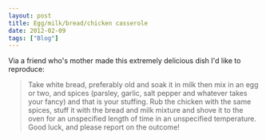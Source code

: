 ```yaml
---
layout: post
title: Egg/milk/bread/chicken casserole
date: 2012-02-09
tags: ["Blog"]
---
```


Via a friend who's mother made this extremely delicious dish I'd like to reproduce:

> Take white bread, preferably old and soak it in milk then mix in an egg or two, and spices (parsley, garlic, salt pepper and whatever takes your fancy) and that is your stuffing. Rub the chicken with the same spices, stuff it with the bread and milk mixture and shove it to the oven for an unspecified length of time in an unspecified temperature. Good luck, and please report on the outcome!